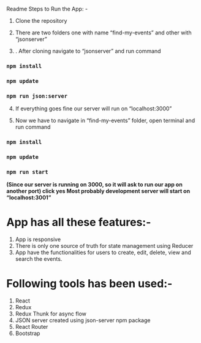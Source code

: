 Readme
Steps to Run the App: -

1. Clone the repository

2. There are two folders one with name “find-my-events” and other with
“jsonserver”

3. . After cloning navigate to “jsonserver” and run command
### `npm install`
### `npm update`
### `npm run json:server`

4. If everything goes fine our server will run on “localhost:3000”

5. Now we have to navigate in “find-my-events” folder, open terminal and run command
### `npm install`
### `npm update`
### `npm run start` 

**(Since our server is running on 3000, so it will ask to run our app on another port) click yes Most probably development server will start on “localhost:3001”**

# App has all these features:-
1. App is responsive
2. There is only one source of truth for state management using Reducer
3. App have the functionalities for users to create, edit, delete, view and search the events.

# Following tools has been used:-
1. React
2. Redux
3. Redux Thunk for async flow
4. JSON server created using json-server npm package
5. React Router
6. Bootstrap